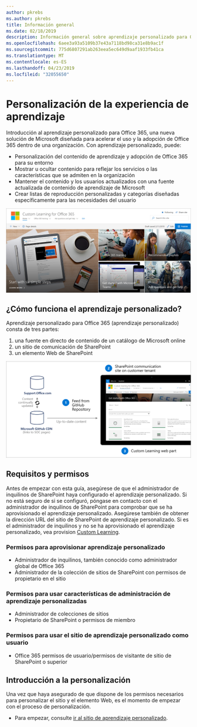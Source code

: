 ```yaml
---
author: pkrebs
ms.author: pkrebs
title: Información general
ms.date: 02/18/2019
description: Información general sobre aprendizaje personalizado para Office 365 para administradores
ms.openlocfilehash: 6aee3a93a5109b37e43a7118bd98ca31e8b9ac1f
ms.sourcegitcommit: 775d6807291ab263eea5ec649d9aaf1933fb41ca
ms.translationtype: MT
ms.contentlocale: es-ES
ms.lasthandoff: 04/23/2019
ms.locfileid: "32055650"
---
```

# <a name="customize-the-learning-experience"></a>Personalización de la experiencia de aprendizaje

Introducción al aprendizaje personalizado para Office 365, una nueva solución de Microsoft diseñada para acelerar el uso y la adopción de Office 365 dentro de una organización. Con aprendizaje personalizado, puede:
- Personalización del contenido de aprendizaje y adopción de Office 365 para su entorno 
- Mostrar u ocultar contenido para reflejar los servicios o las características que se admiten en la organización 
- Mantener el contenido y los usuarios actualizados con una fuente actualizada de contenido de aprendizaje de Microsoft 
- Crear listas de reproducción personalizadas y categorías diseñadas específicamente para las necesidades del usuario

![CG-Introducing. png](media/cg-introducing.png)

## <a name="how-does-custom-learning-work"></a>¿Cómo funciona el aprendizaje personalizado?

Aprendizaje personalizado para Office 365 (aprendizaje personalizado) consta de tres partes: 
1. una fuente en directo de contenido de un catálogo de Microsoft online
2. un sitio de comunicación de SharePoint
3. un elemento Web de SharePoint 

![CG-howitworks. png](media/cg-howitworks.png)

## <a name="requirements-and-permissions"></a>Requisitos y permisos

Antes de empezar con esta guía, asegúrese de que el administrador de inquilinos de SharePoint haya configurado el aprendizaje personalizado. Si no está seguro de si se configuró, póngase en contacto con el administrador de inquilinos de SharePoint para comprobar que se ha aprovisionado el aprendizaje personalizado. Asegúrese también de obtener la dirección URL del sitio de SharePoint de aprendizaje personalizado. Si es el administrador de inquilinos y no se ha aprovisionado el aprendizaje personalizado, vea provision [Custom Learning](custom_provision.md). 

### <a name="permissions-to-provision-custom-learning"></a>Permisos para aprovisionar aprendizaje personalizado

- Administrador de inquilinos, también conocido como administrador global de Office 365
- Administrador de la colección de sitios de SharePoint con permisos de propietario en el sitio

### <a name="permissions-to-use-custom-learning-administration-features"></a>Permisos para usar características de administración de aprendizaje personalizadas

- Administrador de colecciones de sitios
- Propietario de SharePoint o permisos de miembro

### <a name="permissions-to-use-the-custom-learning-site-as-a-user"></a>Permisos para usar el sitio de aprendizaje personalizado como usuario

- Office 365 permisos de usuario/permisos de visitante de sitio de SharePoint o superior

## <a name="get-started-with-customization"></a>Introducción a la personalización
Una vez que haya asegurado de que dispone de los permisos necesarios para personalizar el sitio y el elemento Web, es el momento de empezar con el proceso de personalización. 

- Para empezar, consulte [ir al sitio de aprendizaje personalizado](custom_goto.md).